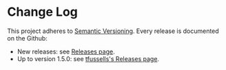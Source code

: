 # Change Log

This project adheres to [Semantic Versioning](http://semver.org/).
Every release is documented on the Github:
 - New releases: see [Releases page](https://github.com/xlnt-community/xlnt/releases).
 - Up to version 1.5.0: see [tfussells's Releases page](https://github.com/tfussell/xlnt/releases).
